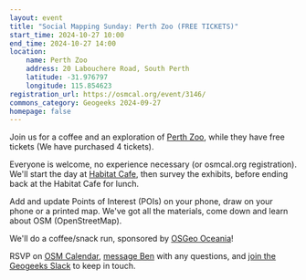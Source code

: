 ```yaml
---
layout: event
title: "Social Mapping Sunday: Perth Zoo (FREE TICKETS)"
start_time: 2024-10-27 10:00
end_time: 2024-10-27 14:00
location:
    name: Perth Zoo
    address: 20 Labouchere Road, South Perth
    latitude: -31.976797
    longitude: 115.854623
registration_url: https://osmcal.org/event/3146/
commons_category: Geogeeks 2024-09-27
homepage: false
---
```

Join us for a coffee and an exploration of [Perth Zoo](https://perthzoo.wa.gov.au/), while they have free tickets (We have purchased 4 tickets).

Everyone is welcome, no experience necessary (or osmcal.org registration).
We'll start the day at [Habitat Cafe][1], then survey the exhibits, before ending back at the Habitat Cafe for lunch.

Add and update Points of Interest (POIs) on your phone, draw on your phone or a printed map. We've got all the materials, come down and learn about OSM (OpenStreetMap).

We'll do a coffee/snack run, sponsored by [OSGeo Oceania][2]!

RSVP on [OSM Calendar](https://osmcal.org/event/3146/), [message Ben][3] with any questions, and [join the Geogeeks Slack][4] to keep in touch.

[1]: https://www.openstreetmap.org/node/12050680545
[2]: https://osgeo-oceania.org/
[3]: https://www.openstreetmap.org/message/new/BudgieInWA
[4]: https://geogeeks.org/#contact
